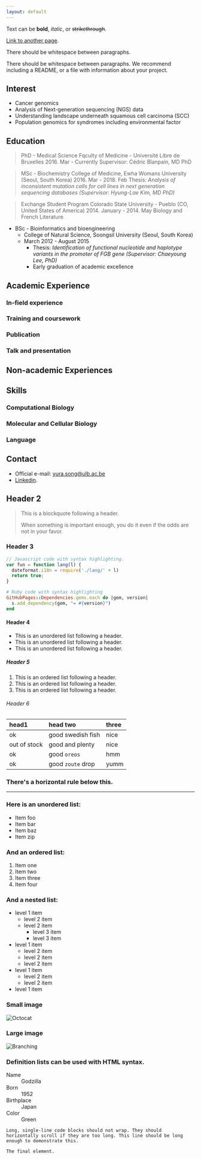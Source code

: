```yaml
---
layout: default
---
```


Text can be **bold**, _italic_, or ~~strikethrough~~.

[Link to another page](./another-page.html).

There should be whitespace between paragraphs.

There should be whitespace between paragraphs. We recommend including a README, or a file with information about your project.

## Interest

*   Cancer genomics
*   Analysis of Next-generation sequencing (NGS) data
*   Understanding landscape underneath squamous cell carcinoma (SCC)
*   Population genomics for syndromes including environmental factor

## Education

> PhD - Medical Science
> Fqculty of Medicine - Université Libre de Bruxelles
> 2016. Mar - Currently
> Supervisor: Cédric Blanpain, MD PhD

> MSc - Biochemistry
> College of Medicine, Ewha Womans University (Seoul, South Korea)
> 2016. Mar - 2018. Feb
> Thesis: _Analysis of inconsistent mutation calls for cell lines in next generation sequencing databases (Supervisor: Hyung-Lae Kim, MD PhD)_

> Exchange Student Program
> Colorado State University - Pueblo (CO, United States of America)
> 2014. January - 2014. May
> Biology and French Literature

- BSc - Bioinformatics and bioengineering
  - College of Natural Science, Soongsil University (Seoul, South Korea)
  - March 2012 - August 2015
    - Thesis: _Identification of functional nucleotide and haplotype variants in the promoter of FGB gene (Supervisor: Chaeyoung Lee, PhD)_
    - Early graduation of academic excellence


## Academic Experience

### In-field experience

### Training and coursework

### Publication

### Talk and presentation

## Non-academic Experiences

## Skills

### Computational Biology

### Molecular and Cellular Biology

### Language

## Contact

* Official e-mail: yura.song@ulb.ac.be
* [Linkedin](https://www.linkedin.com/in/yurasong/).

## Header 2

> This is a blockquote following a header.
>
> When something is important enough, you do it even if the odds are not in your favor.

### Header 3

```js
// Javascript code with syntax highlighting.
var fun = function lang(l) {
  dateformat.i18n = require('./lang/' + l)
  return true;
}
```

```ruby
# Ruby code with syntax highlighting
GitHubPages::Dependencies.gems.each do |gem, version|
  s.add_dependency(gem, "= #{version}")
end
```

#### Header 4

*   This is an unordered list following a header.
*   This is an unordered list following a header.
*   This is an unordered list following a header.

##### Header 5

1.  This is an ordered list following a header.
2.  This is an ordered list following a header.
3.  This is an ordered list following a header.

###### Header 6

| head1        | head two          | three |
|:-------------|:------------------|:------|
| ok           | good swedish fish | nice  |
| out of stock | good and plenty   | nice  |
| ok           | good `oreos`      | hmm   |
| ok           | good `zoute` drop | yumm  |

### There's a horizontal rule below this.

* * *

### Here is an unordered list:

*   Item foo
*   Item bar
*   Item baz
*   Item zip

### And an ordered list:

1.  Item one
1.  Item two
1.  Item three
1.  Item four

### And a nested list:

- level 1 item
  - level 2 item
  - level 2 item
    - level 3 item
    - level 3 item
- level 1 item
  - level 2 item
  - level 2 item
  - level 2 item
- level 1 item
  - level 2 item
  - level 2 item
- level 1 item

### Small image

![Octocat](https://github.githubassets.com/images/icons/emoji/octocat.png)

### Large image

![Branching](https://guides.github.com/activities/hello-world/branching.png)


### Definition lists can be used with HTML syntax.

<dl>
<dt>Name</dt>
<dd>Godzilla</dd>
<dt>Born</dt>
<dd>1952</dd>
<dt>Birthplace</dt>
<dd>Japan</dd>
<dt>Color</dt>
<dd>Green</dd>
</dl>

```
Long, single-line code blocks should not wrap. They should horizontally scroll if they are too long. This line should be long enough to demonstrate this.
```

```
The final element.
```
